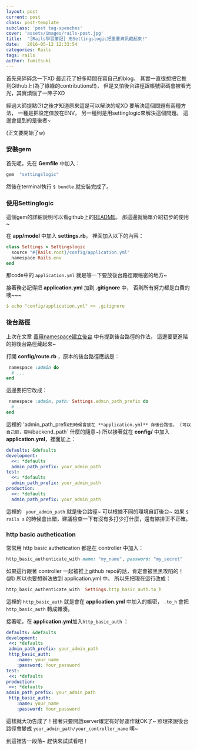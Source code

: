 ```yaml
---
layout: post
current: post
class: post-template
subclass: 'post tag-speeches'
cover: 'assets/images/rails-post.jpg'
title:  "[Rails學習筆記] 用Settingslogic把重要資訊藏起來!"
date:   2016-05-12 12:33:54
categories: Rails
tags: rails
author: fumitsuki
---
```


首先來碎碎念一下XD
最近花了好多時間在寫自己的blog，
其實一直很想把它推到Github上(為了綠綠的contributions!!)，
但是又怕後台路徑跟帳號密碼會被看光光，其實煩惱了一陣子XD

經過大師提點(?)之後才知道原來這是可以解決的呢XD
要解決這個問題有兩種方法，
一種是把設定值放在ENV，
另一種則是用settinglogic來解決這個問題。
這邊會提到的是後者~

(正文要開始了w)

### 安裝gem

首先呢，先在 **Gemfile** 中加入：

```ruby
gem  "settingslogic"
```

然後在terminal執行 `$ bundle` 就安裝完成了。

### 使用Settinglogic
這個gem的詳細說明可以看github上的[README]。
那這邊就簡單介紹初步的使用~

在 **app/model** 中加入 **settings.rb**，
裡面加入以下的內容：

```ruby
class Settings < Settingslogic
  source "#{Rails.root}/config/application.yml"
  namespace Rails.env
end
```

那code中的 `application.yml` 就是等一下要放後台路徑跟帳密的地方~

接著務必記得把 **application.yml** 加到 **.gitignore** 中，
否則所有努力都是白費的噢~~~

```yaml
$ echo "config/application.yml" >> .gitignore
```

### 後台路徑
上次在文章 [善用namespace建立後台] 中有提到後台路徑的作法，
這邊要更進階的把後台路徑藏起來~

打開 **config/route.rb** ，原本的後台路徑應該是：

```ruby
 namespace :admin do
  # ...
end
```

這邊要把它改成：

```ruby
 namespace :admin, path: Settings.admin_path_prefix do
  # ...
end
```

這裡的 'admin_path_prefix` 到時候會放在 **application.yml** 存後台路徑。
(可以自己取，要叫 `backend_path` 什麼的隨意~)
所以接著就在 **config/** 中加入 **application.yml**，裡面加上：

```yaml
defaults: &defaults
development:
  <<: *defaults
  admin_path_prefix: your_admin_path
test:
  <<: *defaults
  admin_path_prefix: your_admin_path
production:
  <<: *defaults
  admin_path_prefix: your_admin_path
```

這裡的 ` your_admin_path` 就是後台路徑~ 
可以根據不同的環境自訂後台~
如果 `$ rails s` 的時候會出錯，建議檢查一下有沒有多打少打什麼，還有縮排正不正確。

### http basic authetication
常常用 http basic authetication 都是在 controller 中加入：

```ruby
http_basic_authenticate_with name: "my_name", password: "my_secret"
```

如果這行跟著 controller 一起被推上github repo的話，肯定會被黑黑攻陷的！(誤)
所以也要想辦法放到 application.yml 中。
所以先把現在這行改成：

```ruby
http_basic_authenticate_with  Settings.http_basic_auth.to_h
```

這裡的 `http_basic_auth` 就是會在 **application.yml** 中加入的帳密，
`.to_h` 會把 `http_basic_auth` 轉成雜湊。

接著呢，在 **application.yml**加入`http_basic_auth` ：

```yaml
defaults: &defaults
development:
 <<: *defaults
 admin_path_prefix: your_admin_path
 http_basic_auth:
    :name: your_name 
    :password: Your_password
test:
 <<: *defaults
production:
 <<: *defaults
admin_path_prefix: your_admin_path
 http_basic_auth:
    :name: your_name 
    :password: Your_password
```

這樣就大功告成了！接著只要開啟server確定有好好運作就OK了~
照理來說後台路徑會變成 `your_admin_path/your_controller_name` 噢~

到這裡告一段落~ 趕快來試試看吧！

[README]: https://github.com/binarylogic/settingslogic
[善用namespace建立後台]: http://fumitsuki-blog.herokuapp.com/articles/backend-with-namespace
